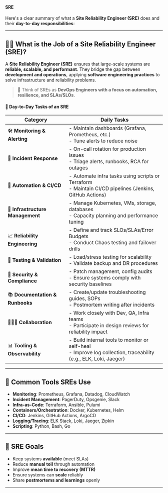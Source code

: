 #### SRE

Here's a clear summary of what a **Site Reliability Engineer (SRE)** does and their **day-to-day responsibilities**:

---

## 👨‍💻 What is the Job of a Site Reliability Engineer (SRE)?

A **Site Reliability Engineer (SRE)** ensures that large-scale systems are **reliable, scalable, and performant**. They bridge the gap between **development and operations**, applying **software engineering practices** to solve infrastructure and reliability problems.

> 🧠 Think of SREs as **DevOps Engineers with a focus on automation, resilience, and SLAs/SLOs**.


#### 📅 Day-to-Day Tasks of an SRE

| Category                         | Daily Tasks                                                                                                          |
| -------------------------------- | -------------------------------------------------------------------------------------------------------------------- |
| 🛠️ **Monitoring & Alerting**    | - Maintain dashboards (Grafana, Prometheus, etc.)  <br> - Tune alerts to reduce noise                                |
| 🚨 **Incident Response**         | - On-call rotation for production issues  <br> - Triage alerts, runbooks, RCA for outages                            |
| 🔁 **Automation & CI/CD**        | - Automate infra tasks using scripts or Terraform <br> - Maintain CI/CD pipelines (Jenkins, GitHub Actions)          |
| 💾 **Infrastructure Management** | - Manage Kubernetes, VMs, storage, databases <br> - Capacity planning and performance tuning                         |
| 📈 **Reliability Engineering**   | - Define and track SLOs/SLAs/Error Budgets <br> - Conduct Chaos testing and failover drills                          |
| 🧪 **Testing & Validation**      | - Load/stress testing for scalability <br> - Validate backup and DR procedures                                       |
| 🔐 **Security & Compliance**     | - Patch management, config audits <br> - Ensure systems comply with security baselines                               |
| 📚 **Documentation & Runbooks**  | - Create/update troubleshooting guides, SOPs <br> - Postmortem writing after incidents                               |
| 🧑‍🤝‍🧑 **Collaboration**       | - Work closely with Dev, QA, Infra teams <br> - Participate in design reviews for reliability impact                 |
| 📊 **Tooling & Observability**   | - Build internal tools to monitor or self-heal <br> - Improve log collection, traceability (e.g., ELK, Loki, Jaeger) |

---

## 🧰 Common Tools SREs Use

* **Monitoring**: Prometheus, Grafana, Datadog, CloudWatch
* **Incident Management**: PagerDuty, Opsgenie, Slack
* **Infra-as-Code**: Terraform, Ansible, Pulumi
* **Containers/Orchestration**: Docker, Kubernetes, Helm
* **CI/CD**: Jenkins, GitHub Actions, ArgoCD
* **Logging/Tracing**: ELK Stack, Loki, Jaeger, Zipkin
* **Scripting**: Python, Bash, Go

---

## 🎯 SRE Goals

* Keep systems **available** (meet SLAs)
* Reduce **manual toil** through automation
* Improve **mean time to recovery (MTTR)**
* Ensure systems can **scale** reliably
* Share **postmortems and learnings** openly

---
